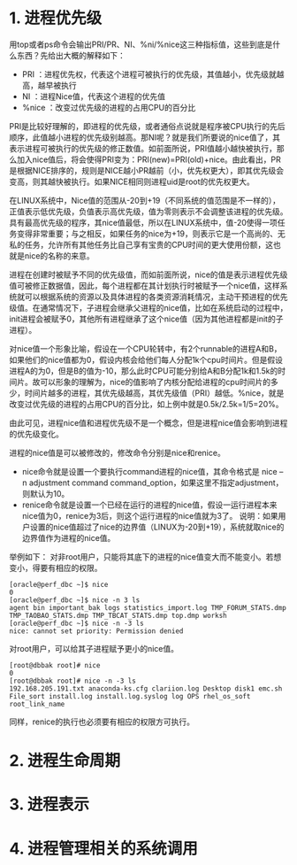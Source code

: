 # 1. 进程优先级 #

用top或者ps命令会输出PRI/PR、NI、%ni/%nice这三种指标值，这些到底是什么东西？先给出大概的解释如下：

- PRI ：进程优先权，代表这个进程可被执行的优先级，其值越小，优先级就越高，越早被执行
- NI ：进程Nice值，代表这个进程的优先值
- %nice ：改变过优先级的进程的占用CPU的百分比
 
PRI是比较好理解的，即进程的优先级，或者通俗点说就是程序被CPU执行的先后顺序，此值越小进程的优先级别越高。那NI呢？就是我们所要说的nice值了，其表示进程可被执行的优先级的修正数值。如前面所说，PRI值越小越快被执行，那么加入nice值后，将会使得PRI变为：PRI(new)=PRI(old)+nice。由此看出，PR是根据NICE排序的，规则是NICE越小PR越前（小，优先权更大），即其优先级会变高，则其越快被执行。如果NICE相同则进程uid是root的优先权更大。
 
在LINUX系统中，Nice值的范围从-20到+19（不同系统的值范围是不一样的），正值表示低优先级，负值表示高优先级，值为零则表示不会调整该进程的优先级。具有最高优先级的程序，其nice值最低，所以在LINUX系统中，值-20使得一项任务变得非常重要；与之相反，如果任务的nice为+19，则表示它是一个高尚的、无私的任务，允许所有其他任务比自己享有宝贵的CPU时间的更大使用份额，这也就是nice的名称的来意。
 
进程在创建时被赋予不同的优先级值，而如前面所说，nice的值是表示进程优先级值可被修正数据值，因此，每个进程都在其计划执行时被赋予一个nice值，这样系统就可以根据系统的资源以及具体进程的各类资源消耗情况，主动干预进程的优先级值。在通常情况下，子进程会继承父进程的nice值，比如在系统启动的过程中，init进程会被赋予0，其他所有进程继承了这个nice值（因为其他进程都是init的子进程）。
 
对nice值一个形象比喻，假设在一个CPU轮转中，有2个runnable的进程A和B，如果他们的nice值都为0，假设内核会给他们每人分配1k个cpu时间片。但是假设进程A的为0，但是B的值为-10，那么此时CPU可能分别给A和B分配1k和1.5k的时间片。故可以形象的理解为，nice的值影响了内核分配给进程的cpu时间片的多少，时间片越多的进程，其优先级越高，其优先级值（PRI）越低。%nice，就是改变过优先级的进程的占用CPU的百分比，如上例中就是0.5k/2.5k=1/5=20%。
 
由此可见，进程nice值和进程优先级不是一个概念，但是进程nice值会影响到进程的优先级变化。
 
进程的nice值是可以被修改的，修改命令分别是nice和renice。

- nice命令就是设置一个要执行command进程的nice值，其命令格式是 nice –n adjustment command command_option，如果这里不指定adjustment，则默认为10。
- renice命令就是设置一个已经在运行的进程的nice值，假设一运行进程本来nice值为0，renice为3后，则这个运行进程的nice值就为3了。
说明：如果用户设置的nice值超过了nice的边界值（LINUX为-20到+19），系统就取nice的边界值作为进程的nice值。

举例如下：
对非root用户，只能将其底下的进程的nice值变大而不能变小。若想变小，得要有相应的权限。

	[oracle@perf_dbc ~]$ nice
	0
	[oracle@perf_dbc ~]$ nice -n 3 ls
	agent bin important_bak logs statistics_import.log TMP_FORUM_STATS.dmp TMP_TAOBAO_STATS.dmp TMP_TBCAT_STATS.dmp top.dmp worksh
	[oracle@perf_dbc ~]$ nice -n -3 ls
	nice: cannot set priority: Permission denied
 
对root用户，可以给其子进程赋予更小的nice值。

	[root@dbbak root]# nice
	0
	[root@dbbak root]# nice -n -3 ls
	192.168.205.191.txt anaconda-ks.cfg clariion.log Desktop disk1 emc.sh File_sort install.log install.log.syslog log OPS rhel_os_soft root_link_name
 
同样，renice的执行也必须要有相应的权限方可执行。

# 2. 进程生命周期 #


# 3. 进程表示 #

# 4. 进程管理相关的系统调用 #